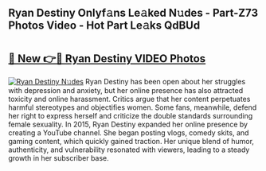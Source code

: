## Ryan Destiny Onlyf𝚊ns Le𝚊ked N𝚞des - Part-Z73 Photos Video - Hot Part Le𝚊ks QdBUd

# <h2><a href="http://ac13376.deff.icu/?id=Ryan+Destiny">🔗 New 👉🔴 Ryan Destiny VIDEO Photos</a></h2>

[![Ryan Destiny N𝚞des](https://i.imgur.com/rIISA9y.gif)](http://ac13376.deff.icu/?id=Ryan+Destiny)
Ryan Destiny has been open about her struggles with depression and anxiety, but her online presence has also attracted toxicity and online harassment. Critics argue that her content perpetuates harmful stereotypes and objectifies women. Some fans, meanwhile, defend her right to express herself and criticize the double standards surrounding female sexuality. In 2015, Ryan Destiny expanded her online presence by creating a YouTube channel. She began posting vlogs, comedy skits, and gaming content, which quickly gained traction. Her unique blend of humor, authenticity, and vulnerability resonated with viewers, leading to a steady growth in her subscriber base.
